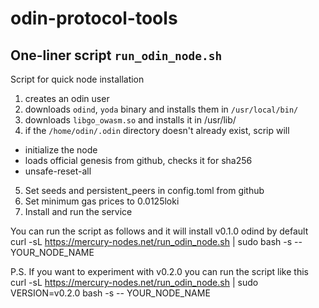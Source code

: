 # odin-protocol-tools

## One-liner script `run_odin_node.sh`

Script for quick node installation 

1) creates an odin user
2) downloads `odind`, `yoda` binary and installs them in `/usr/local/bin/`
3) downloads `libgo_owasm.so` and installs it in /usr/lib/
4) if the `/home/odin/.odin` directory doesn't already exist, scrip will 
  * initialize the node 
  * loads official genesis from github, checks it for sha256 
  * unsafe-reset-all
5) Set seeds and persistent_peers in config.toml from github
6) Set minimum gas prices to 0.0125loki
7) Install and run the service

You can run the script as follows and it will install v0.1.0 odind by default
curl -sL https://mercury-nodes.net/run_odin_node.sh | sudo bash -s -- YOUR_NODE_NAME

P.S. If you want to experiment with v0.2.0 you can run the script like this
curl -sL https://mercury-nodes.net/run_odin_node.sh | sudo VERSION=v0.2.0 bash -s -- YOUR_NODE_NAME 

